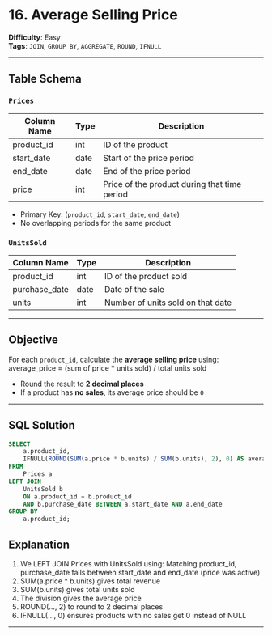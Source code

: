 # 16. Average Selling Price

**Difficulty**: Easy  
**Tags**: `JOIN`, `GROUP BY`, `AGGREGATE`, `ROUND`, `IFNULL`  

---

## Table Schema

### `Prices`

| Column Name | Type    | Description                                          |
|-------------|---------|------------------------------------------------------|
| product_id  | int     | ID of the product                                    |
| start_date  | date    | Start of the price period                            |
| end_date    | date    | End of the price period                              |
| price       | int     | Price of the product during that time period         |

- Primary Key: (`product_id`, `start_date`, `end_date`)
- No overlapping periods for the same product

### `UnitsSold`

| Column Name   | Type    | Description                          |
|---------------|---------|--------------------------------------|
| product_id    | int     | ID of the product sold               |
| purchase_date | date    | Date of the sale                     |
| units         | int     | Number of units sold on that date    |

---

## Objective

For each `product_id`, calculate the **average selling price** using: average_price = (sum of price * units sold) / total units sold

- Round the result to **2 decimal places**
- If a product has **no sales**, its average price should be `0`

---

## SQL Solution

```sql
SELECT 
    a.product_id,
    IFNULL(ROUND(SUM(a.price * b.units) / SUM(b.units), 2), 0) AS average_price
FROM 
    Prices a
LEFT JOIN 
    UnitsSold b 
    ON a.product_id = b.product_id
    AND b.purchase_date BETWEEN a.start_date AND a.end_date
GROUP BY 
    a.product_id;
```
## Explanation

1. We LEFT JOIN Prices with UnitsSold using: Matching product_id, purchase_date falls between start_date and end_date (price was active)
2. SUM(a.price * b.units) gives total revenue
3. SUM(b.units) gives total units sold
4. The division gives the average price
5. ROUND(..., 2) to round to 2 decimal places
6. IFNULL(..., 0) ensures products with no sales get 0 instead of NULL
---




